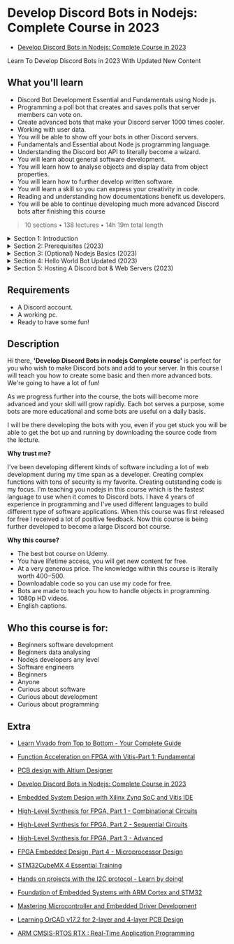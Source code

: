 # Develop Discord Bots in Nodejs: Complete Course in 2023

-   [Develop Discord Bots in Nodejs: Complete Course in 2023](https://www.udemy.com/course/discord-bots-development-in-nodejs-for-beginners)  

Learn To Develop Discord Bots in 2023 With Updated New Content

##  What you'll learn

-   Discord Bot Development Essential and Fundamentals using Node js.
-   Programming a poll bot that creates and saves polls that server members can vote on.
-   Create advanced bots that make your Discord server 1000 times cooler.
-   Working with user data.
-   You will be able to show off your bots in other Discord servers.
-   Fundamentals and Essential about Node js programming language.
-   Understanding the Discord bot API to literally become a wizard.
-   You will learn about general software development.
-   You will learn how to analyse objects and display data from object properties.
-   You will learn how to further develop written software.
-   You will learn a skill so you can express your creativity in code.
-   Reading and understanding how documentations benefit us developers.
-   You will be able to continue developing much more advanced Discord bots after finishing this course

> 10 sections • 138 lectures • 14h 19m total length

<details>
  <summary> Section 1: Introduction </summary>

  -   [1. In this course](1_In-this-course.md)      
  -   [2. Instructor introduction](2_Instructor-introduction.md)     
  -   [3. Course updates for free](3_Course-updates-for-free.md)     
  -   [4. Course Updates List (2023)](4_Course-Updates-List-(2023).md)     
  -   [5. At Your Own Pace](5_At-Your-Own-Pace.md)     
  -   [6. Course Structure & What you want](6_Course-Structure-%26-What-you-want.md)     
</details>

<details>
  <summary> Section 2: Prerequisites (2023) </summary>

  -   [7.  Section Objective](7_Section-Objective.md)      
  -   [8.  Links to Software Required](8_Links-to-Software-Required.md)     
  -   [9.  Nodejs Programming Language](9_Nodejs-Programming-Language.md)     
  -   [10. Visual Studio Code](10_Visual-Studio-Code.md)   
  -   [11. Version Control of Software](11_Version-Control-of-Software.md)   
  -   [12. Visual Studio Code Commands](12_Visual-Studio-Code-Commands.md)   
  -   [13. Creating a new Discord Server](13_Creating-a-new-Discord-Server.md)   
  -   [14. Creating a Discord Bot Application](14_Creating-a-Discord-Bot-Application.md)   
  -   [15. save + restart bot file](15_save-%2B-restart-bot-file.md)   
  -   [16. The Next Step](16_The-Next-Step.md)   
</details>

<details>
  <summary> Section 3: (Optional) Nodejs Basics (2023) </summary>

  -   [17. Section Objective](17_Section-Objective.md)      
  -   [18. console.log()](18_console.log().md)     
  -   [19. Variables and Variable Types](19_Variables-and-Variable-Types.md)     
  -   [20. console.log + variables](20_console.log-variables.md)     
  -   [21. For loops](21_For-loops.md)     
  -   [22. Array](22_Array.md)     
  -   [23. For loop + Array](23_for-loop-Array.md)     
  -   [24. if else statement](24_if-else-statement.md)     
  -   [25. If Statements Text Lecture](25_If-Statements-Text-Lecture.md)     
  -   [26. Functions](26_functions.md)     
  -   [27. functions text lecture](27_functions-text-lecture.md)     
  -   [28. JSON Data Preperation](28_JSON-Data-Preperation.md)     
  -   [29. JSON Data text lecture](29_JSON-Data-text-lecture.md)     
  -   [30. Temperature Converter Program](30_Temperature-Converter-Program.md)     
  -   [31. Weight Converter Program](31_Weight-Converter-Program.md)     
  -   [32. Writing Comments](32_Writing-Comments.md)     
  -   [33. Convert Milliseconds to Date and Time](33_Convert-Milliseconds-to-Date-and-Time.md)     
  -   [34. .forEach() is not a function](34_forEach()-is-not-a-function.md)     
  -   [35. When to use const variable](35_When-to-use-const-variable.md)     
  -   [36. The Next Step](36_The-Next-Step.md)     
</details>

<details>
  <summary> Section 4: Hello World Bot Updated (2023) </summary>

  -   [37. ]()      
  -   [38. ]()     
</details>

<details>
  <summary> Section 5: Hosting A Discord bot & Web Servers (2023) </summary>

  -   [55. ]()      
  -   [56. ]()     
</details>


##  Requirements
-   A Discord account.
-   A working pc.
-   Ready to have some fun!

##  Description

Hi there, **'Develop Discord Bots in nodejs Complete course'** is perfect for you who wish to make Discord bots and add to your server. In this course I will teach you how to create some basic and then more advanced bots. We're going to have a lot of fun!

As we progress further into the course, the bots will become more advanced and your skill will grow rapidly.
Each bot serves a purpose, some bots are more educational and some bots are useful on a daily basis.

I will be there developing the bots with you, even if you get stuck you will be able to get the bot up and running by downloading the source code from the lecture.

**Why trust me?**

I've been developing different kinds of software including a lot of web development during my time span as a developer. Creating complex functions with tons of security is my favorite. Creating outstanding code is my focus. I'm teaching you nodejs in this course which is the fastest language to use when it comes to Discord bots. I have 4 years of experience in programming and I've used different languages to build different type of software applications. When this course was first released for free I received a lot of positive feedback. Now this course is being further developed to become a large Discord bot course.

**Why this course?**

-   The best bot course on Udemy.
-   You have lifetime access, you will get new content for free.
-   At a very generous price. The knowledge within this course is literally worth $400-$500.
-   Downloadable code so you can use my code for free.
-   Bots are made to teach you how to handle objects in programming.
-   1080p HD videos.
-   English captions.

##  Who this course is for:
-   Beginners software development
-   Beginners data analysing
-   Nodejs developers any level
-   Software engineers
-   Beginners
-   Anyone
-   Curious about software
-   Curious about development
-   Curious about programming


## Extra
-   [Learn Vivado from Top to Bottom - Your Complete Guide](https://www.udemy.com/course/learn-vivado-from-top-to-bottom-your-complete-guide/)

-   [Function Acceleration on FPGA with Vitis-Part 1: Fundamental](https://www.udemy.com/course/function-acceleration-on-fpga-with-vitis-part-1-fundamental/)
-   [PCB design with Altium Designer](https://www.udemy.com/course/pcb-design-with-altium-designer-2022-latest-version/)
-   [Develop Discord Bots in Nodejs: Complete Course in 2023](https://www.udemy.com/course/discord-bots-development-in-nodejs-for-beginners/)

-   [Embedded System Design with Xilinx Zynq SoC and Vitis IDE](https://www.udemy.com/course/embedded-system-design-with-xilinx-zynq-soc-and-vitis-ide/)

-   [High-Level Synthesis for FPGA, Part 1 - Combinational Circuits](https://www.udemy.com/course/hls-combinational-circuits/)
-   [High-Level Synthesis for FPGA, Part 2 - Sequential Circuits](https://www.udemy.com/course/high-level-synthesis-for-fpga-part-2-sequential-circuits/)
-   [High-Level Synthesis for FPGA, Part 3 - Advanced](https://www.udemy.com/course/high-level-synthesis-for-fpga-part-3-advanced/)

-   [FPGA Embedded Design, Part 4 - Microprocessor Design](https://www.udemy.com/course/fpga-embedded-design-cpu/)


-   [STM32CubeMX 4 Essential Training](https://www.udemy.com/course/stm32cubemx-complete-training/)
-   [Hands on projects with the I2C protocol - Learn by doing!](https://www.udemy.com/course/i2c-protocol/)
-   [Foundation of Embedded Systems with ARM Cortex and STM32](https://www.udemy.com/course/cortex-m/)
-   [Mastering Microcontroller and Embedded Driver Development](https://www.udemy.com/course/mastering-microcontroller-with-peripheral-driver-development/)
-   [Learning OrCAD v17.2 for 2-layer and 4-layer PCB Design](https://www.udemy.com/course/pcbdesign-orcadlite172/)
-   [ARM CMSIS-RTOS RTX : Real-Time Application Programming](https://www.udemy.com/course/arm-cmsis-rtos-rtx-real-time-application-programming/)